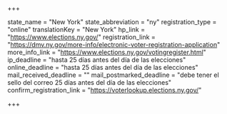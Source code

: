 +++

state_name = "New York"
state_abbreviation = "ny"
registration_type = "online"
translationKey = "New York"
hp_link = "https://www.elections.ny.gov/"
registration_link = "https://dmv.ny.gov/more-info/electronic-voter-registration-application"
more_info_link = "https://www.elections.ny.gov/votingregister.html"
ip_deadline = "hasta 25 días antes del día de las elecciones"
online_deadline = "hasta 25 días antes del día de las elecciones"
mail_received_deadline = ""
mail_postmarked_deadline = "debe tener el sello del correo 25 días antes del día de las elecciones"
confirm_registration_link = "https://voterlookup.elections.ny.gov/"

+++